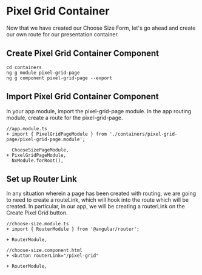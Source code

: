  Pixel Grid Container 
=====================

Now that we have created our Choose Size Form, let's go ahead and create
our own route for our presentation container.

 Create Pixel Grid Container Component 
--------------------------------------

    cd containers
    ng g module pixel-grid-page
    ng g component pixel-grid-page --export

 Import Pixel Grid Container Component 
--------------------------------------

In your app module, import the pixel-grid-page module. In the app
routing module, create a route for the pixel-grid-page.

    //app.module.ts
    + import { PixelGridPageModule } from './containers/pixel-grid-page/pixel-grid-page.module';

      ChooseSizePageModule,
    + PixelGridPageModule,
      NxModule.forRoot(),

 Set up Router Link 
-------------------

In any situation wherein a page has been created with routing, we are
going to need to create a routeLink, which will hook into the route
which will be created. In particular, in our app, we will be creating a
routerLink on the Create Pixel Grid button.

    //choose-size.module.ts
    + import { RouterModule } from '@angular/router';

    + RouterModule,

    //choose-size.component.html
    + <button routerLink="/pixel-grid"

    + RouterModule,
